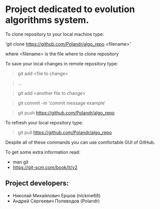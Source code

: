 
# Project dedicated to evolution algorithms system.

To clone repository to your local machine type:

'git clone https://github.com/Polandr/algo_repo \<filename\>'

where \<filename\> is the file where to clone repository

To save your local changes in remote repository type:

>git add \<file to change\>

>...

>git add \<another file to change\>

>git commit -m \'commit message example\'

>git push https://github.com/Polandr/algo_repo

To refresh your local repository type:

>git pull https://github.com/Polandr/algo_repo

Despite all of these commands you can use comfortable GUI of GitHub.

To get some extra information read:
* man git
* https://git-scm.com/book/it/v2


Project developers:
-------------------
* Николай Михайлович Ершов (nickme68)
* Андрей Сергеевич Полеводов (Polandr)

